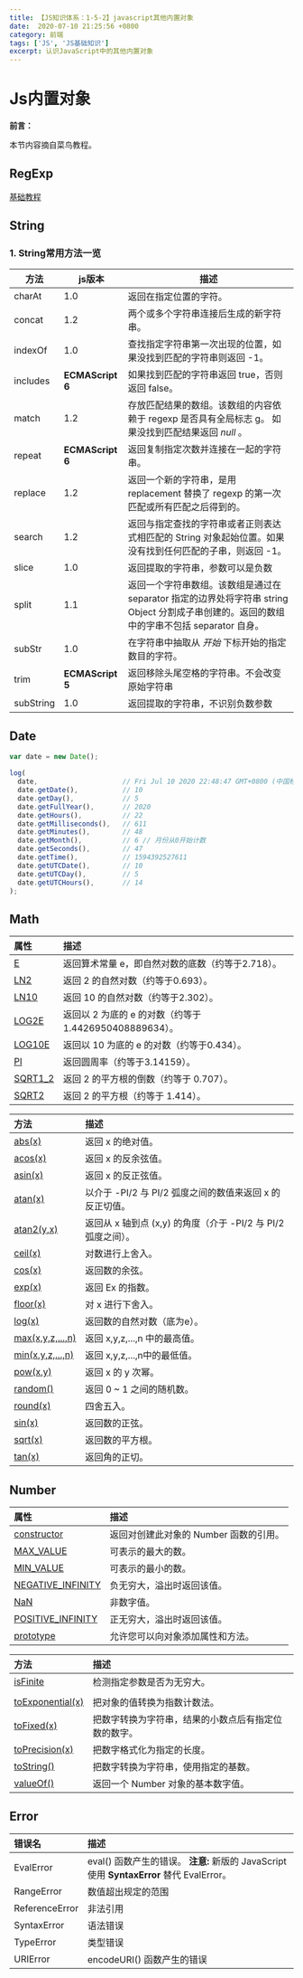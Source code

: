 ```yaml
---
title: 【JS知识体系：1-5-2】javascript其他内置对象
date:  2020-07-10 21:25:56 +0800
category: 前端
tags: ['JS', 'JS基础知识']
excerpt: 认识JavaScript中的其他内置对象
---
```




# Js内置对象



**前言：**

本节内容摘自菜鸟教程。



## RegExp

[基础教程](https://www.runoob.com/jsref/jsref-obj-regexp.html)





## String



### 1. String常用方法一览

| 方法      | js版本           | 描述                                                         |
| --------- | ---------------- | ------------------------------------------------------------ |
| charAt    | 1.0              | 返回在指定位置的字符。                                       |
| concat    | 1.2              | 两个或多个字符串连接后生成的新字符串。                       |
| indexOf   | 1.0              | 查找指定字符串第一次出现的位置，如果没找到匹配的字符串则返回 -1。 |
| includes  | **ECMAScript 6** | 如果找到匹配的字符串返回 true，否则返回 false。              |
| match     | 1.2              | 存放匹配结果的数组。该数组的内容依赖于 regexp 是否具有全局标志 g。 如果没找到匹配结果返回 *null* 。 |
| repeat    | **ECMAScript 6** | 返回复制指定次数并连接在一起的字符串。                       |
| replace   | 1.2              | 返回一个新的字符串，是用 replacement 替换了 regexp 的第一次匹配或所有匹配之后得到的。 |
| search    | 1.2              | 返回与指定查找的字符串或者正则表达式相匹配的 String 对象起始位置。如果没有找到任何匹配的子串，则返回 -1。 |
| slice     | 1.0              | 返回提取的字符串，参数可以是负数                             |
| split     | 1.1              | 返回一个字符串数组。该数组是通过在 separator 指定的边界处将字符串 string Object 分割成子串创建的。返回的数组中的字串不包括 separator 自身。 |
| subStr    | 1.0              | 在字符串中抽取从 *开始* 下标开始的指定数目的字符。           |
| trim      | **ECMAScript 5** | 返回移除头尾空格的字符串。不会改变原始字符串                 |
| subString | 1.0              | 返回提取的字符串，不识别负数参数                             |



## Date

```js
var date = new Date();

log(
  date,                     // Fri Jul 10 2020 22:48:47 GMT+0800 (中国标准时间)   
  date.getDate(),           // 10 
  date.getDay(),            // 5    
  date.getFullYear(),       // 2020
  date.getHours(),          // 22
  date.getMilliseconds(),   // 611
  date.getMinutes(),        // 48
  date.getMonth(),          // 6 // 月份从0开始计数 
  date.getSeconds(),        // 47           
  date.getTime(),           // 1594392527611       
  date.getUTCDate(),        // 10     
  date.getUTCDay(),         // 5 
  date.getUTCHours(),       // 14   
);
```



## Math

| 属性                                                       | 描述                                                    |
| :--------------------------------------------------------- | :------------------------------------------------------ |
| [E](https://www.runoob.com/jsref/jsref-e.html)             | 返回算术常量 e，即自然对数的底数（约等于2.718）。       |
| [LN2](https://www.runoob.com/jsref/jsref-ln2.html)         | 返回 2 的自然对数（约等于0.693）。                      |
| [LN10](https://www.runoob.com/jsref/jsref-ln10.html)       | 返回 10 的自然对数（约等于2.302）。                     |
| [LOG2E](https://www.runoob.com/jsref/jsref-log2e.html)     | 返回以 2 为底的 e 的对数（约等于 1.4426950408889634）。 |
| [LOG10E](https://www.runoob.com/jsref/jsref-log10e.html)   | 返回以 10 为底的 e 的对数（约等于0.434）。              |
| [PI](https://www.runoob.com/jsref/jsref-pi.html)           | 返回圆周率（约等于3.14159）。                           |
| [SQRT1_2](https://www.runoob.com/jsref/jsref-sqrt1-2.html) | 返回 2 的平方根的倒数（约等于 0.707）。                 |
| [SQRT2](https://www.runoob.com/jsref/jsref-sqrt2.html)     | 返回 2 的平方根（约等于 1.414）。                       |

| 方法                                                         | 描述                                                         |
| :----------------------------------------------------------- | :----------------------------------------------------------- |
| [abs(x)](https://www.runoob.com/jsref/jsref-abs.html)        | 返回 x 的绝对值。                                            |
| [acos(x)](https://www.runoob.com/jsref/jsref-acos.html)      | 返回 x 的反余弦值。                                          |
| [asin(x)](https://www.runoob.com/jsref/jsref-asin.html)      | 返回 x 的反正弦值。                                          |
| [atan(x)](https://www.runoob.com/jsref/jsref-atan.html)      | 以介于 -PI/2 与 PI/2 弧度之间的数值来返回 x 的反正切值。     |
| [atan2(y,x)](https://www.runoob.com/jsref/jsref-atan2.html)  | 返回从 x 轴到点 (x,y) 的角度（介于 -PI/2 与 PI/2 弧度之间）。 |
| [ceil(x)](https://www.runoob.com/jsref/jsref-ceil.html)      | 对数进行上舍入。                                             |
| [cos(x)](https://www.runoob.com/jsref/jsref-cos.html)        | 返回数的余弦。                                               |
| [exp(x)](https://www.runoob.com/jsref/jsref-exp.html)        | 返回 Ex 的指数。                                             |
| [floor(x)](https://www.runoob.com/jsref/jsref-floor.html)    | 对 x 进行下舍入。                                            |
| [log(x)](https://www.runoob.com/jsref/jsref-log.html)        | 返回数的自然对数（底为e）。                                  |
| [max(x,y,z,...,n)](https://www.runoob.com/jsref/jsref-max.html) | 返回 x,y,z,...,n 中的最高值。                                |
| [min(x,y,z,...,n)](https://www.runoob.com/jsref/jsref-min.html) | 返回 x,y,z,...,n中的最低值。                                 |
| [pow(x,y)](https://www.runoob.com/jsref/jsref-pow.html)      | 返回 x 的 y 次幂。                                           |
| [random()](https://www.runoob.com/jsref/jsref-random.html)   | 返回 0 ~ 1 之间的随机数。                                    |
| [round(x)](https://www.runoob.com/jsref/jsref-round.html)    | 四舍五入。                                                   |
| [sin(x)](https://www.runoob.com/jsref/jsref-sin.html)        | 返回数的正弦。                                               |
| [sqrt(x)](https://www.runoob.com/jsref/jsref-sqrt.html)      | 返回数的平方根。                                             |
| [tan(x)](https://www.runoob.com/jsref/jsref-tan.html)        | 返回角的正切。                                               |



## Number

| 属性                                                         | 描述                                   |
| :----------------------------------------------------------- | :------------------------------------- |
| [constructor](https://www.runoob.com/jsref/jsref-constructor-number.html) | 返回对创建此对象的 Number 函数的引用。 |
| [MAX_VALUE](https://www.runoob.com/jsref/jsref-max-value.html) | 可表示的最大的数。                     |
| [MIN_VALUE](https://www.runoob.com/jsref/jsref-min-value.html) | 可表示的最小的数。                     |
| [NEGATIVE_INFINITY](https://www.runoob.com/jsref/jsref-negative-infinity.html) | 负无穷大，溢出时返回该值。             |
| [NaN](https://www.runoob.com/jsref/jsref-number-nan.html)    | 非数字值。                             |
| [POSITIVE_INFINITY](https://www.runoob.com/jsref/jsref-positive-infinity.html) | 正无穷大，溢出时返回该值。             |
| [prototype](https://www.runoob.com/jsref/jsref-prototype-num.html) | 允许您可以向对象添加属性和方法。       |

| 方法                                                         | 描述                                                 |
| :----------------------------------------------------------- | :--------------------------------------------------- |
| [isFinite](https://www.runoob.com/jsref/jsref-isfinite-number.html) | 检测指定参数是否为无穷大。                           |
|                                                              |                                                      |
| [toExponential(x)](https://www.runoob.com/jsref/jsref-toexponential.html) | 把对象的值转换为指数计数法。                         |
| [toFixed(x)](https://www.runoob.com/jsref/jsref-tofixed.html) | 把数字转换为字符串，结果的小数点后有指定位数的数字。 |
| [toPrecision(x)](https://www.runoob.com/jsref/jsref-toprecision.html) | 把数字格式化为指定的长度。                           |
| [toString()](https://www.runoob.com/jsref/jsref-tostring-number.html) | 把数字转换为字符串，使用指定的基数。                 |
| [valueOf()](https://www.runoob.com/jsref/jsref-valueof-number.html) | 返回一个 Number 对象的基本数字值。                   |

## Error

| 错误名         | 描述                                                         |
| :------------- | :----------------------------------------------------------- |
| EvalError      | eval() 函数产生的错误。 **注意:** 新版的 JavaScript 使用 **SyntaxError** 替代 EvalError。 |
| RangeError     | 数值超出规定的范围                                           |
| ReferenceError | 非法引用                                                     |
| SyntaxError    | 语法错误                                                     |
| TypeError      | 类型错误                                                     |
| URIError       | encodeURI() 函数产生的错误                                   |